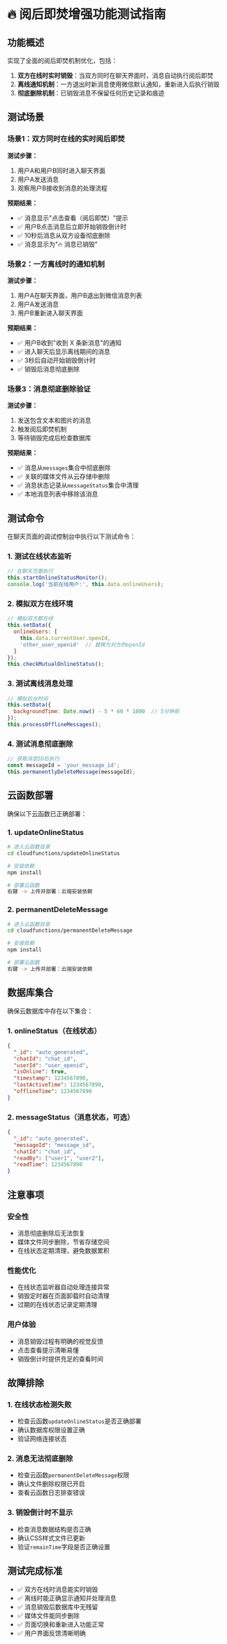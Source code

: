 # 🔥 阅后即焚增强功能测试指南

## 功能概述

实现了全面的阅后即焚机制优化，包括：
1. **双方在线时实时销毁**：当双方同时在聊天界面时，消息自动执行阅后即焚
2. **离线通知机制**：一方退出时新消息使用微信默认通知，重新进入后执行销毁
3. **彻底删除机制**：已销毁消息不保留任何历史记录和痕迹

## 测试场景

### 场景1：双方同时在线的实时阅后即焚

**测试步骤：**
1. 用户A和用户B同时进入聊天界面
2. 用户A发送消息
3. 观察用户B接收到消息的处理流程

**预期结果：**
- ✅ 消息显示"点击查看（阅后即焚）"提示
- ✅ 用户B点击消息后立即开始销毁倒计时
- ✅ 10秒后消息从双方设备彻底删除
- ✅ 消息显示为"🔥 消息已销毁"

### 场景2：一方离线时的通知机制

**测试步骤：**
1. 用户A在聊天界面，用户B退出到微信消息列表
2. 用户A发送消息
3. 用户B重新进入聊天界面

**预期结果：**
- ✅ 用户B收到"收到 X 条新消息"的通知
- ✅ 进入聊天后显示离线期间的消息
- ✅ 3秒后自动开始销毁倒计时
- ✅ 销毁后消息彻底删除

### 场景3：消息彻底删除验证

**测试步骤：**
1. 发送包含文本和图片的消息
2. 触发阅后即焚机制
3. 等待销毁完成后检查数据库

**预期结果：**
- ✅ 消息从`messages`集合中彻底删除
- ✅ 关联的媒体文件从云存储中删除
- ✅ 消息状态记录从`messageStatus`集合中清理
- ✅ 本地消息列表中移除该消息

## 测试命令

在聊天页面的调试控制台中执行以下测试命令：

### 1. 测试在线状态监听
```javascript
// 在聊天页面执行
this.startOnlineStatusMonitor();
console.log('当前在线用户:', this.data.onlineUsers);
```

### 2. 模拟双方在线环境
```javascript
// 模拟双方都在线
this.setData({
  onlineUsers: [
    this.data.currentUser.openId,
    'other_user_openid'  // 替换为对方的openId
  ]
});
this.checkMutualOnlineStatus();
```

### 3. 测试离线消息处理
```javascript
// 模拟后台时间
this.setData({
  backgroundTime: Date.now() - 5 * 60 * 1000  // 5分钟前
});
this.processOfflineMessages();
```

### 4. 测试消息彻底删除
```javascript
// 获取消息ID后执行
const messageId = 'your_message_id';
this.permanentlyDeleteMessage(messageId);
```

## 云函数部署

确保以下云函数已正确部署：

### 1. updateOnlineStatus
```bash
# 进入云函数目录
cd cloudfunctions/updateOnlineStatus

# 安装依赖
npm install

# 部署云函数
右键 -> 上传并部署：云端安装依赖
```

### 2. permanentDeleteMessage
```bash
# 进入云函数目录
cd cloudfunctions/permanentDeleteMessage

# 安装依赖  
npm install

# 部署云函数
右键 -> 上传并部署：云端安装依赖
```

## 数据库集合

确保云数据库中存在以下集合：

### 1. onlineStatus（在线状态）
```json
{
  "_id": "auto_generated",
  "chatId": "chat_id",
  "userId": "user_openid", 
  "isOnline": true,
  "timestamp": 1234567890,
  "lastActiveTime": 1234567890,
  "offlineTime": 1234567890
}
```

### 2. messageStatus（消息状态，可选）
```json
{
  "_id": "auto_generated",
  "messageId": "message_id",
  "chatId": "chat_id",
  "readBy": ["user1", "user2"],
  "readTime": 1234567890
}
```

## 注意事项

### 安全性
- 消息彻底删除后无法恢复
- 媒体文件同步删除，节省存储空间
- 在线状态定期清理，避免数据累积

### 性能优化
- 在线状态监听器自动处理连接异常
- 销毁定时器在页面卸载时自动清理
- 过期的在线状态记录定期清理

### 用户体验
- 消息销毁过程有明确的视觉反馈
- 点击查看提示清晰易懂
- 销毁倒计时提供充足的查看时间

## 故障排除

### 1. 在线状态检测失败
- 检查云函数`updateOnlineStatus`是否正确部署
- 确认数据库权限设置正确
- 验证网络连接状态

### 2. 消息无法彻底删除  
- 检查云函数`permanentDeleteMessage`权限
- 确认文件删除权限已开启
- 查看云函数日志排查错误

### 3. 销毁倒计时不显示
- 检查消息数据结构是否正确
- 确认CSS样式文件已更新
- 验证`remainTime`字段是否正确设置

## 测试完成标准

- ✅ 双方在线时消息能实时销毁
- ✅ 离线时能正确显示通知并处理消息
- ✅ 消息销毁后数据库中无残留
- ✅ 媒体文件能同步删除
- ✅ 页面切换和重新进入功能正常
- ✅ 用户界面反馈清晰明确 